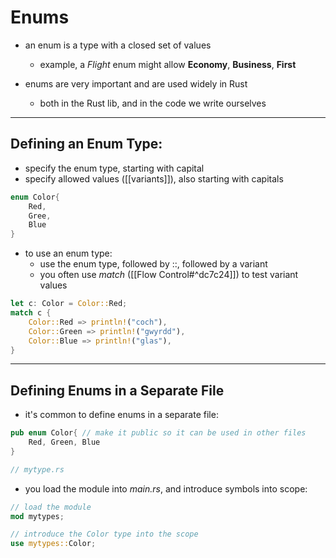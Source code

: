 # Enums
- an enum is a type with a closed set of values
	- example, a *Flight*  enum might allow **Economy**, **Business**, **First**
	
- enums are very important and are used widely in Rust
	- both in the Rust lib, and in the code we write ourselves

---
## Defining an Enum Type:
- specify the enum type, starting with capital
- specify allowed values ([[variants]]), also starting with capitals

```rust
enum Color{
	Red,
	Gree,
	Blue
}
```

- to use an enum type:
	- use the enum type, followed by ::, followed by a variant
	- you often use *match* ([[Flow Control#^dc7c24]]) to test variant values
```rust
let c: Color = Color::Red;
match c {
	Color::Red => println!("coch"),
	Color::Green => println!("gwyrdd"),
	Color::Blue => println!("glas"),
}
```

---
## Defining Enums in a Separate File
- it's common to define enums in a separate file:

```rust
pub enum Color{ // make it public so it can be used in other files
	Red, Green, Blue
}

// mytype.rs
```

- you load the module into *main.rs*, and introduce symbols into scope:
```rust
// load the module
mod mytypes;

// introduce the Color type into the scope
use mytypes::Color;
```
